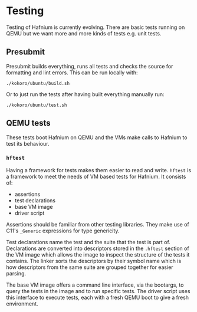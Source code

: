 # Testing

Testing of Hafnium is currently evolving. There are basic tests running on QEMU
but we want more and more kinds of tests e.g. unit tests.

## Presubmit

Presubmit builds everything, runs all tests and checks the source for
formatting and lint errors. This can be run locally with:

``` shell
./kokoro/ubuntu/build.sh
```

Or to just run the tests after having built everything manually run:

``` shell
./kokoro/ubuntu/test.sh
```

## QEMU tests

These tests boot Hafnium on QEMU and the VMs make calls to Hafnium to test its
behaviour.

### `hftest`

Having a framework for tests makes them easier to read and write. `hftest` is a
framework to meet the needs of VM based tests for Hafnium. It consists of:

   * assertions
   * test declarations
   * base VM image
   * driver script

Assertions should be familiar from other testing libraries. They make use of
C11's `_Generic` expressions for type genericity.

Test declarations name the test and the suite that the test is part of.
Declarations are converted into descriptors stored in the `.hftest` section of
the VM image which allows the image to inspect the structure of the tests it
contains. The linker sorts the descriptors by their symbol name which is how
descriptors from the same suite are grouped together for easier parsing.

The base VM image offers a command line interface, via the bootargs, to query
the tests in the image and to run specific tests. The driver script uses this
interface to execute tests, each with a fresh QEMU boot to give a fresh
environment.
